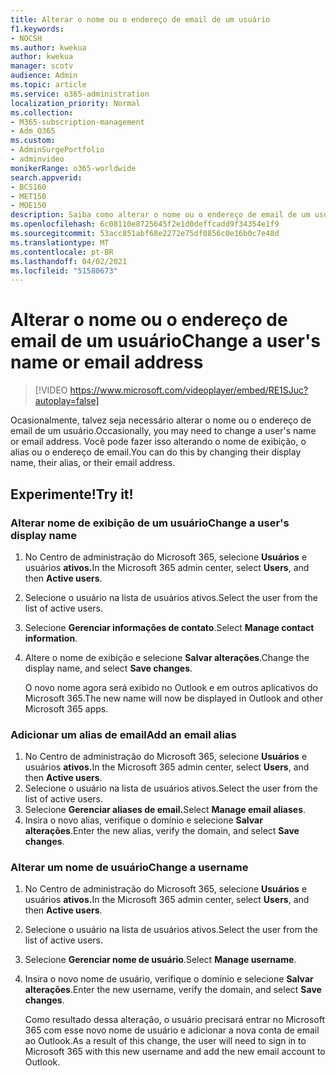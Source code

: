```yaml
---
title: Alterar o nome ou o endereço de email de um usuário
f1.keywords:
- NOCSH
ms.author: kwekua
author: kwekua
manager: scotv
audience: Admin
ms.topic: article
ms.service: o365-administration
localization_priority: Normal
ms.collection:
- M365-subscription-management
- Adm_O365
ms.custom:
- AdminSurgePortfolio
- adminvideo
monikerRange: o365-worldwide
search.appverid:
- BCS160
- MET150
- MOE150
description: Saiba como alterar o nome ou o endereço de email de um usuário.
ms.openlocfilehash: 6c08110e8725645f2e1d0deffcadd9f34354e1f9
ms.sourcegitcommit: 53acc851abf68e2272e75df0856c0e16b0c7e48d
ms.translationtype: MT
ms.contentlocale: pt-BR
ms.lasthandoff: 04/02/2021
ms.locfileid: "51580673"
---
```

# <a name="change-a-users-name-or-email-address"></a><span data-ttu-id="1d52d-103">Alterar o nome ou o endereço de email de um usuário</span><span class="sxs-lookup"><span data-stu-id="1d52d-103">Change a user's name or email address</span></span>

> [!VIDEO https://www.microsoft.com/videoplayer/embed/RE1SJuc?autoplay=false]

<span data-ttu-id="1d52d-104">Ocasionalmente, talvez seja necessário alterar o nome ou o endereço de email de um usuário.</span><span class="sxs-lookup"><span data-stu-id="1d52d-104">Occasionally, you may need to change a user's name or email address.</span></span> <span data-ttu-id="1d52d-105">Você pode fazer isso alterando o nome de exibição, o alias ou o endereço de email.</span><span class="sxs-lookup"><span data-stu-id="1d52d-105">You can do this by changing their display name, their alias, or their email address.</span></span> 

## <a name="try-it"></a><span data-ttu-id="1d52d-106">Experimente!</span><span class="sxs-lookup"><span data-stu-id="1d52d-106">Try it!</span></span>

### <a name="change-a-users-display-name"></a><span data-ttu-id="1d52d-107">Alterar nome de exibição de um usuário</span><span class="sxs-lookup"><span data-stu-id="1d52d-107">Change a user's display name</span></span>

1. <span data-ttu-id="1d52d-108">No Centro de administração do Microsoft 365, selecione **Usuários** e usuários **ativos.**</span><span class="sxs-lookup"><span data-stu-id="1d52d-108">In the Microsoft 365 admin center, select **Users**, and then **Active users**.</span></span>
1. <span data-ttu-id="1d52d-109">Selecione o usuário na lista de usuários ativos.</span><span class="sxs-lookup"><span data-stu-id="1d52d-109">Select the user from the list of active users.</span></span>
1. <span data-ttu-id="1d52d-110">Selecione **Gerenciar informações de contato**.</span><span class="sxs-lookup"><span data-stu-id="1d52d-110">Select **Manage contact information**.</span></span>
1. <span data-ttu-id="1d52d-111">Altere o nome de exibição e selecione **Salvar alterações**.</span><span class="sxs-lookup"><span data-stu-id="1d52d-111">Change the display name, and select **Save changes**.</span></span>

    <span data-ttu-id="1d52d-112">O novo nome agora será exibido no Outlook e em outros aplicativos do Microsoft 365.</span><span class="sxs-lookup"><span data-stu-id="1d52d-112">The new name will now be displayed in Outlook and other Microsoft 365 apps.</span></span>

### <a name="add-an-email-alias"></a><span data-ttu-id="1d52d-113">Adicionar um alias de email</span><span class="sxs-lookup"><span data-stu-id="1d52d-113">Add an email alias</span></span>

1. <span data-ttu-id="1d52d-114">No Centro de administração do Microsoft 365, selecione **Usuários** e usuários **ativos.**</span><span class="sxs-lookup"><span data-stu-id="1d52d-114">In the Microsoft 365 admin center, select **Users**, and then **Active users**.</span></span>
1. <span data-ttu-id="1d52d-115">Selecione o usuário na lista de usuários ativos.</span><span class="sxs-lookup"><span data-stu-id="1d52d-115">Select the user from the list of active users.</span></span>
1. <span data-ttu-id="1d52d-116">Selecione **Gerenciar aliases de email.**</span><span class="sxs-lookup"><span data-stu-id="1d52d-116">Select **Manage email aliases**.</span></span>
1. <span data-ttu-id="1d52d-117">Insira o novo alias, verifique o domínio e selecione **Salvar alterações**.</span><span class="sxs-lookup"><span data-stu-id="1d52d-117">Enter the new alias, verify the domain, and select **Save changes**.</span></span>

### <a name="change-a-username"></a><span data-ttu-id="1d52d-118">Alterar um nome de usuário</span><span class="sxs-lookup"><span data-stu-id="1d52d-118">Change a username</span></span>

1. <span data-ttu-id="1d52d-119">No Centro de administração do Microsoft 365, selecione **Usuários** e usuários **ativos.**</span><span class="sxs-lookup"><span data-stu-id="1d52d-119">In the Microsoft 365 admin center, select **Users**, and then **Active users**.</span></span>
1. <span data-ttu-id="1d52d-120">Selecione o usuário na lista de usuários ativos.</span><span class="sxs-lookup"><span data-stu-id="1d52d-120">Select the user from the list of active users.</span></span>
1. <span data-ttu-id="1d52d-121">Selecione **Gerenciar nome de usuário**.</span><span class="sxs-lookup"><span data-stu-id="1d52d-121">Select **Manage username**.</span></span>
1. <span data-ttu-id="1d52d-122">Insira o novo nome de usuário, verifique o domínio e selecione **Salvar alterações**.</span><span class="sxs-lookup"><span data-stu-id="1d52d-122">Enter the new username, verify the domain, and select **Save changes**.</span></span>

    <span data-ttu-id="1d52d-123">Como resultado dessa alteração, o usuário precisará entrar no Microsoft 365 com esse novo nome de usuário e adicionar a nova conta de email ao Outlook.</span><span class="sxs-lookup"><span data-stu-id="1d52d-123">As a result of this change, the user will need to sign in to Microsoft 365 with this new username and add the new email account to Outlook.</span></span>
